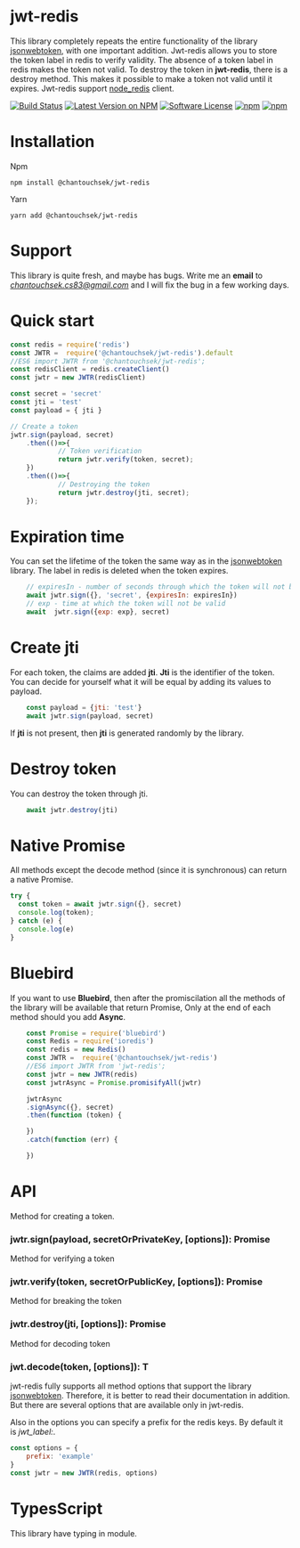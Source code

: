 # jwt-redis

This library completely repeats the entire functionality of the library [jsonwebtoken](https://www.npmjs.com/package/jsonwebtoken), with one important addition.
Jwt-redis allows you to store the token label in redis to verify validity.
The absence of a token label in redis makes the token not valid. To destroy the token in **jwt-redis**, there is a destroy method.
This makes it possible to make a token not valid until it expires.
Jwt-redis support [node_redis](https://www.npmjs.com/package/redis) client.

[![Build Status](https://travis-ci.org/Chantouch/jwt-redis.svg?branch=master)](https://travis-ci.org/Chantouch/jwt-redis.svg?branch=master)
[![Latest Version on NPM](https://img.shields.io/npm/v/@chantouchsek/jwt-redis.svg?style=flat-square)](https://npmjs.com/package/@chantouchsek/jwt-redis)
[![Software License](https://img.shields.io/badge/license-MIT-brightgreen.svg?style=flat-square)](LICENSE.md)
[![npm](https://img.shields.io/npm/dt/@chantouchsek/jwt-redis.svg?style=flat-square)](https://npmjs.com/package/@chantouchsek/jwt-redis)
[![npm](https://img.shields.io/npm/dm/@chantouchsek/jwt-redis.svg?style=flat-square)](https://npmjs.com/package/@chantouchsek/jwt-redis)

# Installation

Npm
```npm
npm install @chantouchsek/jwt-redis
```

Yarn
```yarn
yarn add @chantouchsek/jwt-redis
```

# Support

This library is quite fresh, and maybe has bugs. Write me an **email** to *chantouchsek.cs83@gmail.com* and I will
 fix the bug in a few working days.

# Quick start

```js
const redis = require('redis')
const JWTR =  require('@chantouchsek/jwt-redis').default 
//ES6 import JWTR from '@chantouchsek/jwt-redis';
const redisClient = redis.createClient()
const jwtr = new JWTR(redisClient)

const secret = 'secret'
const jti = 'test'
const payload = { jti }

// Create a token
jwtr.sign(payload, secret)
    .then(()=>{
            // Token verification
            return jwtr.verify(token, secret);
    })
    .then(()=>{
            // Destroying the token
            return jwtr.destroy(jti, secret);
    });
```

# Expiration time
You can set the lifetime of the token the same way as in the [jsonwebtoken](https://www.npmjs.com/package/jsonwebtoken) library.
The label in redis is deleted when the token expires.
```js
    // expiresIn - number of seconds through which the token will not be valid
    await jwtr.sign({}, 'secret', {expiresIn: expiresIn})
    // exp - time at which the token will not be valid
    await  jwtr.sign({exp: exp}, secret)
```

# Create jti

For each token, the claims are added **jti**. **Jti** is the identifier of the token.
You can decide for yourself what it will be equal by adding its values to payload.

```js
    const payload = {jti: 'test'}
    await jwtr.sign(payload, secret)
```

If **jti** is not present, then **jti** is generated randomly by the library.

# Destroy token

You can destroy the token through jti.

```js
    await jwtr.destroy(jti)
```


# Native Promise

All methods except the decode method (since it is synchronous) can return a native Promise.

```js
try {
  const token = await jwtr.sign({}, secret)
  console.log(token);
} catch (e) {
  console.log(e)
}
```

# Bluebird

If you want to use **Bluebird**, then after the promiscilation all the methods of the library will be available that return Promise,
Only at the end of each method should you add **Async**.

```js
    const Promise = require('bluebird')
    const Redis = require('ioredis')
    const redis = new Redis()
    const JWTR =  require('@chantouchsek/jwt-redis')
    //ES6 import JWTR from 'jwt-redis';
    const jwtr = new JWTR(redis)
    const jwtrAsync = Promise.promisifyAll(jwtr)

    jwtrAsync
    .signAsync({}, secret)
    .then(function (token) {

    })
    .catch(function (err) {

    })
```

# API

Method for creating a token.
### jwtr.sign(payload, secretOrPrivateKey, [options]): Promise<string> ###

Method for verifying a token
### jwtr.verify<T>(token, secretOrPublicKey, [options]): Promise<T> ###

Method for breaking the token
### jwtr.destroy(jti, [options]): Promise<void> ###

Method for decoding token
### jwt.decode<T>(token, [options]): T ###

jwt-redis fully supports all method options that support the library [jsonwebtoken](https://www.npmjs.com/package/jsonwebtoken).
Therefore, it is better to read their documentation in addition. But there are several options that are available only in jwt-redis.

Also in the options you can specify a prefix for the redis keys. By default it is *jwt_label:*.

```js
const options = {
    prefix: 'example'
}
const jwtr = new JWTR(redis, options)
```

# TypesScript

This library have typing in module.
